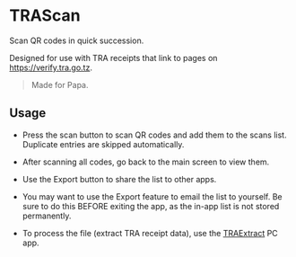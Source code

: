 # TRAScan

Scan QR codes in quick succession.

Designed for use with TRA receipts that link to pages on https://verify.tra.go.tz.

> Made for Papa.



## Usage

- Press the scan button to scan QR codes and add them to the scans list. Duplicate entries are skipped automatically.

- After scanning all codes, go back to the main screen to view them.

- Use the Export button to share the list to other apps.

- You may want to use the Export feature to email the list to yourself. Be sure to do this BEFORE exiting the app, as the in-app list is not stored permanently.

- To process the file (extract TRA receipt data), use the [TRAExtract](https://github.com/ImranR98/TRAExtract) PC app.